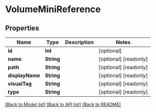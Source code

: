 # VolumeMiniReference

## Properties

Name | Type | Description | Notes
------------ | ------------- | ------------- | -------------
**id** | **Int** |  | [optional] 
**name** | **String** |  | [optional] [readonly] 
**path** | **String** |  | [optional] [readonly] 
**displayName** | **String** |  | [optional] [readonly] 
**visualTag** | **String** |  | [optional] [readonly] 
**type** | **String** |  | [optional] [readonly] 

[[Back to Model list]](../README.md#documentation-for-models) [[Back to API list]](../README.md#documentation-for-api-endpoints) [[Back to README]](../README.md)


